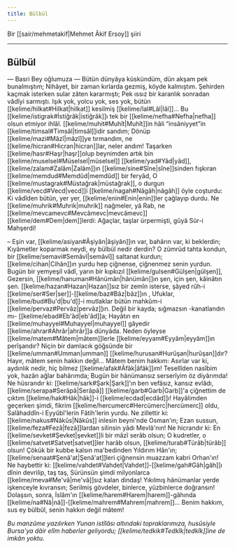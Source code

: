 ```yaml
---
title: Bülbül
---
```


Bir [[sair/mehmetakif|Mehmet Âkif Ersoy]] şiiri

---

## Bülbül
— Basri Bey oğlumuza —
Bütün dünyâya küskündüm, dün akşam pek bunalmıştım;
Nihâyet, bir zaman kırlarda gezmiş, köyde kalmıştım.
Şehirden kaçmak isterken sular zâten kararmıştı;
Pek ıssız bir karanlık sonradan vâdîyi sarmıştı.
Işık yok, yolcu yok, ses yok, bütün [[kelime/hilkat#Hilkat|hilkat]] kesilmiş [[kelime/lal#Lâl|lâl]]...
Bu [[kelime/istigrak#İstiğrâk|istiğrâk]]ı tek bir [[kelime/nefha#Nefha|nefha]] olsun etmiyor ihlâl.
[[kelime/muhit#Muhît|Muhît]]in hâli “insâniyyet”in [[kelime/timsal#Timsâl|timsâl]]idir sandım;
Dönüp [[kelime/mazi#Mâzî|mâzî]]ye tırmandım, ne [[kelime/hicran#Hicran|hicran]]lar, neler andım!
Taşarken [[kelime/hasr#Haşr|haşr]]olup beynimden artık bin [[kelime/muselsel#Müselsel|müselsel]] [[kelime/yad#Yâd|yâd]],
[[kelime/zalam#Zalâm|Zalâm]]ın [[kelime/sine#Sîne|sîne]]sinden fışkıran [[kelime/memdud#Memdûd|memdûd]] bir feryâd,
O [[kelime/mustagrak#Müstağrak|müstağrak]], o durgun [[kelime/vecd#Vecd|vecd]]i [[kelime/nagah#Nâgâh|nâgâh]] öyle coşturdu:
Ki vâdîden bütün, yer yer, [[kelime/enin#Enin|enin]]ler çağlayıp durdu.
Ne [[kelime/muhrik#Muhrik|muhrik]] nağmeler, yâ Rab, ne [[kelime/mevcamevc#Mevcâmevc|mevcâmevc]] [[kelime/dem#Dem|dem]]lerdi:
Ağaçlar, taşlar ürpermişti, gûyâ Sûr-i Mahşerdi!

– Eşin var, [[kelime/asiyan#Âşiyân|âşiyân]]ın var, bahârın var, ki beklerdin;
Kıyâmetler koparmak neydi, ey bülbül nedir derdin?
O zümrüd tahta kondun, bir [[kelime/semavi#Semâvî|semâvî]] saltanat kurdun;
[[kelime/cihan|Cihân]]ın yurdu hep çiğnense, çiğnenmez senin yurdun.
Bugün bir yemyeşil vâdî, yarın bir kıpkızıl [[kelime/gulsen#Gülşen|gülşen]],
Gezersin, [[kelime/hanuman#Hânümân|hânümân]]ın şen, için şen, kâinâtın şen.
[[kelime/hazan#Hazan|Hazan]]sız bir zemîn isterse, şâyed rûh-i [[kelime/ser#Ser|ser]]-[[kelime/baz#Bâz|bâz]]ın ,
Ufuklar, [[kelime/bud#Bu'd|bu'd]]-i mutlaklar bütün mahkûm-i [[kelime/pervaz#Pervâz|pervâz]]ın.
Değil bir kayda; sığmazsın -kanatlandın mı- [[kelime/ebad#Eb'âd|eb'âd]]a;
Hayâtın en [[kelime/muhayyel#Muhayyel|muhayyel]] gâyedir [[kelime/ahrar#Ahrâr|ahrâr]]a dünyâda.
Neden öyleyse [[kelime/matem#Mâtem|mâtem]]lerle [[kelime/eyyam#Eyyâm|eyyâm]]ın perîşandır?
Niçin bir damlacık göğsünde bir [[kelime/umman#Umman|umman]] [[kelime/hurusan#Hurûşan|hurûşan]]dır?
Hayır, mâtem senin hakkın değil... Mâtem benim hakkım:
Asırlar var ki, aydınlık nedir, hiç bilmez [[kelime/afak#Âfâk|âfâk]]ım!
Tesellîden nasîbim yok, hazân ağlar bahârımda;
Bugün bir hânümansız serserîyim öz diyârımda!
Ne hüsrandır ki: [[kelime/sark#Şark|Şark]]'ın ben vefâsız, kansız evlâdı,
[[kelime/serapa#Serâpâ|Serâpâ]] [[kelime/garb#Garb|Garb]]'a çiğnettim de çıktım [[kelime/hak#Hâk|hâk]]-i [[kelime/ecdad|ecdâd]]ı!
Hayâlimden geçerken şimdi, fikrim [[kelime/hercumerc#Hercümerc|hercümerc]] oldu,
Salâhaddîn-i Eyyûbî'lerin Fâtih'lerin yurdu.
Ne zillettir ki: [[kelime/nakus#Nâkûs|Nâkûs]] inlesin beyni'nde Osman'ın;
Ezan sussun, [[kelime/feza#Fezâ|fezâ]]lardan silinsin yâdı Mevlâ'nın!
Ne hicrandır ki: En [[kelime/sevket#Şevket|şevket]]li bir mâzî serâb olsun;
O kudretler, o [[kelime/satvet#Satvet|satvet]]ler harâb olsun, [[kelime/turab#Türâb|türâb]] olsun!
Çökük bir kubbe kalsın ma'bedinden Yıldırım Hân'ın;
[[kelime/senaat#Şenâ'at|Şenâ'at]]leri çiğnensin muazzam kabri Orhan'ın!
Ne haybettir ki: [[kelime/vahdet#Vahdet|Vahdet]]-[[kelime/gah#Gâh|gâh]]ı dînin devrilip, taş taş,
Sürünsün şimdi milyonlarca [[kelime/meva#Me'vâ|me'vâ]]sız kalan dindaş!
Yıkılmış hânümanlar yerde işkenceyle kıvransın;
Serilmiş gövdeler, binlerce, yüzbinlerce doğransın!
Dolaşsın, sonra, İslâm'ın [[kelime/harem#Harem|harem]]-gâhında [[kelime/na#Nâ|nâ]]-[[kelime/mahrem#Mahrem|mahrem]]...
Benim hakkım, sus ey bülbül, senin hakkın değil mâtem! 

*Bu manzûme yazılırken Yunan istîlâsı altındaki topraklarımıza, husûsiyle Bursa'ya dâir elîm haberler geliyordu; [[kelime/tedkik#Tedkîk|tedkîk]]ine de imkân yoktu.*
